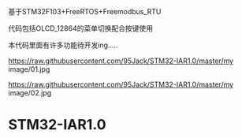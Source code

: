 基于STM32F103+FreeRTOS+Freemodbus_RTU 

代码包括OLCD_12864的菜单切换配合按键使用

本代码里面有许多功能待开发ing.....


https://raw.githubusercontent.com/95Jack/STM32-IAR1.0/master/my image/01.jpg

https://raw.githubusercontent.com/95Jack/STM32-IAR1.0/master/my image/02.jpg
# STM32-IAR1.0
